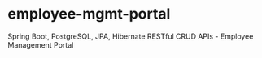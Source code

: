 # employee-mgmt-portal
Spring Boot, PostgreSQL, JPA, Hibernate RESTful CRUD APIs - Employee Management Portal
